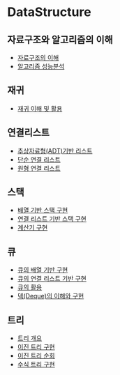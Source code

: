 # DataStructure


## 자료구조와 알고리즘의 이해

* [자료구조의 이해](#이동할-위치)
* [알고리즘 성능분석](https://github.com/hbyul35/Data-Structure/blob/master/DataStructures/algorithm.md)


## 재귀

* [재귀 이해 및 활용](https://github.com/hbyul35/Data-Structure/blob/master/DataStructures/Recursion.md)


## 연결리스트

* [추상자료형(ADT)기반 리스트](https://github.com/hbyul35/Data-Structure/blob/master/DataStructures/ADT_List)
* [단순 연결 리스트](https://github.com/hbyul35/Data-Structure/blob/master/DataStructures/LinkedList.md)
* [원형 연결 리스트](https://github.com/hbyul35/Data-Structure/blob/master/DataStructures/Circular%20Linked%20List.md)

## 스택
* [배열 기반 스택 구현](https://github.com/hbyul35/Data-Structure/blob/master/DataStructures/ArrayBaseStack.md)
* [연결 리스트 기반 스택 구현](https://github.com/hbyul35/Data-Structure/blob/master/DataStructures/ListBaseStack.md)
* [계산기 구현](https://github.com/hbyul35/Data-Structure/blob/master/DataStructures/Calculator.md)

## 큐
* [큐의 배열 기반 구현](https://github.com/hbyul35/Data-Structure/blob/master/DataStructures/Queue.md)
* [큐의 연결 리스트 기반 구현](https://github.com/hbyul35/Data-Structure/blob/master/DataStructures/ListBaseQueue.md)
* [큐의 활용](https://github.com/hbyul35/Data-Structure/tree/master/DataStructures)
* [덱(Deque)의 이해와 구현](https://github.com/hbyul35/Data-Structure/blob/master/DataStructures/Deque.md)

## 트리
* [트리 개요](https://github.com/hbyul35/Data-Structure/blob/master/DataStructures/TreeOutline.md)
* [이진 트리 구현]()
* [이진 트리 순회]()
* [수식 트리 구현]()
